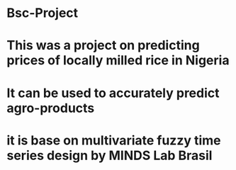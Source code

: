 # Bsc-Project
# This was a project on predicting prices of locally milled rice in Nigeria
# It can be used to accurately predict agro-products
# it is base on multivariate fuzzy time series design by MINDS Lab Brasil

